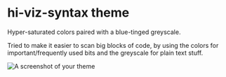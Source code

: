 # hi-viz-syntax theme

Hyper-saturated colors paired with a blue-tinged greyscale.

Tried to make it easier to scan big blocks of code, by using the colors for important/frequently used bits and the greyscale for plain text stuff.


![A screenshot of your theme](https://i.imgur.com/CGCNEXU.jpg)
